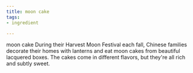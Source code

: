 ```yaml
---
title: moon cake
tags:
- ingredient

---
```

moon cake During their Harvest Moon Festival each fall, Chinese families decorate their homes with lanterns and eat moon cakes from beautiful lacquered boxes. The cakes come in different flavors, but they're all rich and subtly sweet.
